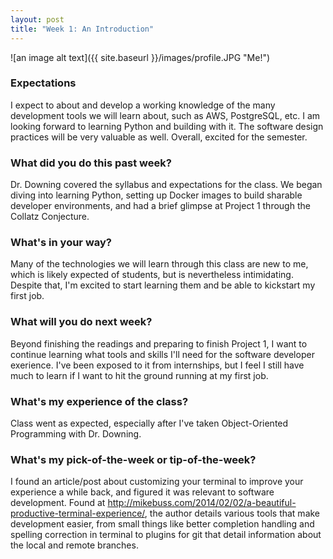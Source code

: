 ```yaml
---
layout: post
title: "Week 1: An Introduction"
---
```


![an image alt text]({{ site.baseurl }}/images/profile.JPG "Me!")

### Expectations

I expect to about and develop a working knowledge of the many development tools we will learn about, such as AWS, PostgreSQL, etc. I am looking forward to learning Python and building with it. The software design practices will be very valuable as well. Overall, excited for the semester.

### What did you do this past week?

Dr. Downing covered the syllabus and expectations for the class. We began diving into learning Python, setting up Docker images to build sharable developer environments, and had a brief glimpse at Project 1 through the Collatz Conjecture.

### What's in your way?

Many of the technologies we will learn through this class are new to me, which is likely expected of students, but is nevertheless intimidating. Despite that, I'm excited to start learning them and be able to kickstart my first job.

### What will you do next week?

Beyond finishing the readings and preparing to finish Project 1, I want to continue learning what tools and skills I'll need for the software developer exerience. I've been exposed to it from internships, but I feel I still have much to learn if I want to hit the ground running at my first job.

### What's my experience of the class?

Class went as expected, especially after I've taken Object-Oriented Programming with Dr. Downing. 

### What's my pick-of-the-week or tip-of-the-week?

I found an article/post about customizing your terminal to improve your experience a while back, and figured it was relevant to software development. Found at <http://mikebuss.com/2014/02/02/a-beautiful-productive-terminal-experience/>, the author details various tools that make development easier, from small things like better completion handling and spelling correction in terminal to plugins for git that detail information about the local and remote branches.
